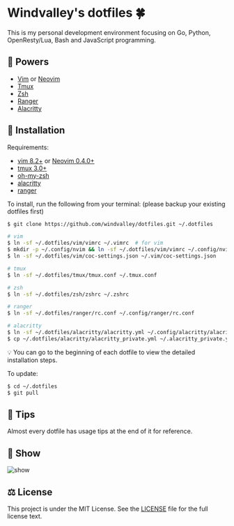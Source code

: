 # Windvalley's dotfiles 🍀

This is my personal development environment focusing on
Go, Python, OpenResty/Lua, Bash and JavaScript programming.

## 💝 Powers

- [Vim](https://github.com/vim/vim) or [Neovim](https://github.com/neovim/neovim)
- [Tmux](https://github.com/tmux/tmux)
- [Zsh](https://ohmyz.sh/)
- [Ranger](https://github.com/ranger/ranger)
- [Alacritty](https://github.com/alacritty/alacritty)

## 📀 Installation

Requirements:

- [vim 8.2+](https://github.com/vim/vim) or
  [Neovim 0.4.0+](https://github.com/neovim/neovim)
- [tmux 3.0+](https://github.com/tmux/tmux)
- [oh-my-zsh](https://github.com/ohmyzsh/ohmyzsh)
- [alacritty](https://github.com/alacritty/alacritty)
- [ranger](https://github.com/ranger/ranger)

To install, run the following from your terminal:
(please backup your existing dotfiles first)

```bash
$ git clone https://github.com/windvalley/dotfiles.git ~/.dotfiles

# vim
$ ln -sf ~/.dotfiles/vim/vimrc ~/.vimrc  # for vim
$ mkdir -p ~/.config/nvim && ln -sf ~/.dotfiles/vim/vimrc ~/.config/nvim/init.vim  # for nvim
$ ln -sf ~/.dotfiles/vim/coc-settings.json ~/.vim/coc-settings.json

# tmux
$ ln -sf ~/.dotfiles/tmux/tmux.conf ~/.tmux.conf

# zsh
$ ln -sf ~/.dotfiles/zsh/zshrc ~/.zshrc

# ranger
$ ln -sf ~/.dotfiles/ranger/rc.conf ~/.config/ranger/rc.conf

# alacritty
$ ln -sf ~/.dotfiles/alacritty/alacritty.yml ~/.config/alacritty/alacritty.yml
$ cp ~/.dotfiles/alacritty/alacritty_private.yml ~/.alacritty_private.yml
```

💡 You can go to the beginning of each dotfile to view the detailed installation steps.

To update:

```bash
$ cd ~/.dotfiles
$ git pull
```

## 📜 Tips

Almost every dotfile has usage tips at the end of it for reference.

## 🔮 Show

![show](images/show.png)

## ⚖️ License

This project is under the MIT License.
See the [LICENSE](LICENSE) file for the full license text.
